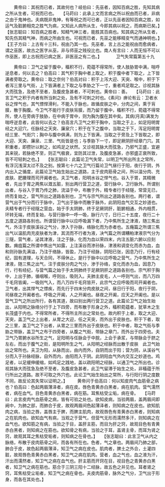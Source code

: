 <!-- { "loadSidebar": true } -->
　　黄帝曰：其祝而已者，其故何也？岐伯曰：先巫者，因知百病之胜，先知其病之所从生者，可祝而已也。　　【马莳曰：此承上文而言病之所以祝由而已者，非病之由于鬼神也。夫病既非鬼神，有等祝之而可已者，正以先巫者因知百病之胜，如运气及脏腑相克之胜气为病，又知此人病所从生，今即其病以祝之，而病斯已矣。】　　【张志聪曰：知百病之胜者，知精气神三者，能胜其百病也。知其病之所从生者，知先伤其精气神，而病之所由生也。可祝而已者，先巫之能移精变气而通神明也。】　　【王子方曰：上古有十三科，祝由乃其一也。先巫者，言上古之能祝由而愈病者，谓之巫医，故古之医字从巫，非与师巫之贱役比也。南人有言曰：人而无恒不可以作巫医，即上古祝而已病之医，非医巫之有二也。】
　　　卫气失常篇第五十九

　　黄帝曰：卫气之留于腹中，稸积不行，菀蕴不得常所，使人肢胁胃中满，喘呼逆息者，何以去之？伯高曰：其气积于胸中者上取之，积于腹中者下取之，上下皆满者旁取之。黄帝曰：取之奈何？伯高对曰：积于上泻大迎、天突、喉中，积于下者泻三里与气街，上下皆满者上下取之与季胁之下一寸，重者鸡足取之。诊视其脉大而弦急，及绝不至者，及腹皮急甚者，不可刺也。黄帝曰：善。　　【马莳曰：此言卫气之积于内者有所当刺之处，及有不可刺之时也。《素问》痹论有云：卫者水谷之悍气也，其气慓悍滑利，不能入于脉也，故循皮肤之中，分肉之间，熏于肓膜，散于胸腹。今卫气不能行于皮肤肓膜，而乃留于腹中，稸积不行，菀蕴不得常所，使人在旁病于肢胁，在中病于胃中，则为胸为腹在其中矣。其病(月真)满发为喘呼逆息者，此皆何以去之？伯高言凡卫气之积于胸中，当取之于上，如足阳明胃经之大迎穴，任脉经之天突、廉泉穴；积于在下之腹中，当取之于下，泻足阳明胃经三里、气街穴；胸中与腹中俱满，则为上下皆满，当取之于旁及上下皆取之，即大迎、天突、廉泉、三里、气街皆是也；与季胁下一寸，即足厥阴肝经章门穴。其积重者，即攒针以刺之，如鸡足之状然。又诊视其脉大而弦急，乃邪气正盛，宜避其来锐，若脉绝不至，则正气极衰，宜防其过泄，及腹皮急甚，亦邪盛正衰所致，皆不可轻刺之也。】　　【张志聪曰：此篇论卫气失常，以明卫气所出所主之常所，有浮沉浅深太过不及之别。按第七十六之卫气行篇论卫气昼行于阳，夜行于阴，外内出入之循度，此篇论卫气始生始出之道路，主于皮肉筋骨之间，所以温分肉、充皮肤、肥腠理而司开阖者也。夫卫气者，阳明水谷之悍气也。谷入于胃，其精微者，先出于胃之两焦以溉五脏，别出两行营卫之道，营行脉中，卫行脉外。所谓别出者，与谷入于胃乃传之肺，流溢于中，布散于外，精专者行于经隧，常营无已，终而复始之，营气所出之道路各别也，卫气与宗气所出之道路各别也。两行者，谓营气出于气分而行于脉中，卫气出于脉中而散于脉外，此阴阳血气交互之妙道也。夫精专者行于经隧之营血，始于手太阴肺，终于足厥阴肝，脏腑相通，外内相贯，环转无端，终而复始，与营行脉中一呼一吸，脉行六寸，日行二十五度，夜行二十五度之道路各别也。所谓营行脉中以应呼吸漏下者，乃中焦所生之津液，随三焦出气，外注于皮肤溪谷之气分，渗入于孙脉，络脉化而为赤者也。五癃篇之所谓三焦出气以温肌肉充皮肤者为津，其流而不行者为液，决气篇之所谓糟粕津液宗气分为三隧，营气者，泌其津液，注之于脉，化而为血以荣四末，内注五脏六腑以应刻数。痈疽篇之所谓中焦出气如露，上注溪谷而渗孙脉，津液和调变化而赤为血，血和则孙脉先满溢，乃注于络脉，皆盈，乃注于经脉，阴阳已张，因息乃行，行有经纪，固有道理，与天合同，不得休止。是行于脉中以应呼吸之营气，乃中焦所生之津液，随三焦之出气，注于皮肤分肉之气分，渗于孙络，变化而赤为血，因息乃行，行有经纪，与营气篇之始于手太阴肺终于足厥阴肝之道路各别也。宗气积于胸中，上出于肺，循咽喉，呼则出，吸则入。夫肺主皮毛，人一呼则气出，而八万四千毛窍皆阖，一吸则气入，而八万四千毛窍皆开，此宗气之应呼吸而司开阖者也。卫气者，出其悍气之慓疾，而先行于四末分肉皮肤之间，昼日行于阳，夜行于阴，司昼夜之开阖者也。呼吸之开阖，人之开阖也。昼夜之开阖，应天之开阖也。是以营气卫气之所出所行，各有其道，故曰别出两行营卫之道。此篇论卫气之始生始出，从阳明之脉络分行于上下四旁，而布散于形身之外，稸积菀蕴者，犹草木之生长茂盛于内也。不得常所者，不得所主所出之常处也。故内积于上者，取之大迎、天突，盖卫气之上出者，从胃之大迎，任之天突，而外出于皮肤也。积于下者，取之三里，盖卫气之下出者，从胃之三里而外出于皮肤也。积于中者，取之气街与季胁之带脉，盖卫气之布于四旁者，从腹之气街，带脉之章门，而外出于四旁也。夫卫气乃胃腑水谷所生之气，足阳明与任脉会于中脘，上会于承浆，与带脉会于脐之左右，而出于腹气之街，是阳明所生之气，从阳明之经脉而出散于皮肤　此卫气始出之常所也。夫卫为阳，从脉而出，由内而外，自阴而出于阳；营为阴，从溪谷气分而入于孙脉经脉，自外而内，由阳而入于阴。此阴阳血气外内交互之妙道也。鸡足者，以足缓伸缓缩，如鸡足之践地，盖以疏阳明之经脉，以通卫气之所出也。诊视其脉大而弦急及绝不至者，及腹皮急甚者，此卫气留滞于始生之处，非稸蕴于所行所出之道路。故不可取之外穴也。此论卫气始生始出之常所，与行阳行阴之度数不同，故反论其失常以证明之。】
　　黄帝问于伯高曰：何以知皮肉气血筋骨之病也？伯高曰：色起两眉薄泽者，病在皮。唇色青黄赤白黑者，病在肌肉。营气濡然者，病在血气。目色青黄赤白黑者，病在筋。耳焦枯受尘垢，病在骨。　　【马莳曰：此言皮肉气血筋骨之病，皆有可验之处也。欲知皮病，当验两眉，盖两眉间即阙中，为肺之部，而肺合于皮，故观两眉间色起薄泽者，则知病之在皮也。欲知肌肉之病，当验之唇，盖唇主于脾，而脾主肌肉，故观唇色有青黄赤白黑者，则知病之在肌肉也。欲知血气有病，当观之于营气，但营气无形而濡然多汗，则知病之在血气也。欲知筋之有病，当验之于目，盖肝主筋，而目为肝之窍，故观目色有青黄赤白黑者，则知病之在筋也。欲知骨之有病，当验之于耳，盖肾主骨，而耳为肾之窍，故观其耳之焦枯受垢者，则知病之在骨也。】　　【张志聪曰：此言卫气从内之脉络，布散于皮肉筋骨之间，而各有所在也。色者，气之章也。两眉间乃肺之部，肺合于皮，故色起两眉薄泽，知卫气之病在皮也。肌肉者，脾土之外合，土灌四脏，故观唇色青黄赤白黑者，知卫气之病在肌肉。营者，血之气也，血之液为汗，汗出而濡然者，知卫气之病在血气也。肝主筋而开窍在目，视目色之青黄赤白黑者，知卫气之病在筋也。筋合于三阴三阳十二经脉，故五色之并见也。耳者肾之窍，耳焦枯受尘垢者，知卫气之病在骨也。夫皮肉筋骨，脉外之气分，卫气出于形身，而各在其处也。】
